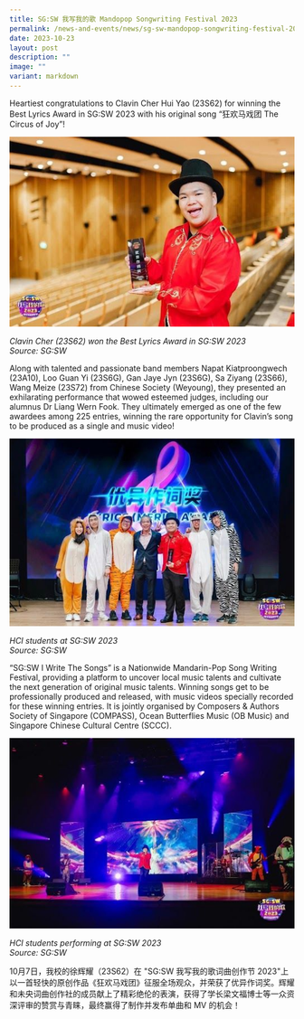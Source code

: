 ```yaml
---
title: SG:SW 我写我的歌 Mandopop Songwriting Festival 2023
permalink: /news-and-events/news/sg-sw-mandopop-songwriting-festival-2023/
date: 2023-10-23
layout: post
description: ""
image: ""
variant: markdown
---
```

Heartiest congratulations to Clavin Cher Hui Yao (23S62) for winning the Best Lyrics Award in SG:SW 2023 with his original song “狂欢马戏团 The Circus of Joy”!

![](/images/SGSSW_2023_P1.jpg)

_Clavin Cher (23S62) won the Best Lyrics Award in SG:SW 2023 <br>
Source: SG:SW_

Along with talented and passionate band members Napat Kiatproongwech (23A10), Loo Guan Yi (23S6G), Gan Jaye Jyn (23S6G), Sa Ziyang (23S66), Wang Meize (23S72) from Chinese Society (Weyoung), they presented an exhilarating performance that wowed esteemed judges, including our alumnus Dr Liang Wern Fook. They ultimately emerged as one of the few awardees among 225 entries, winning the rare opportunity for Clavin’s song to be produced as a single and music video!

![](/images/SGSSW_2023_P2.jpg)

_HCI students at SG:SW 2023 <br>
Source: SG:SW_

“SG:SW I Write The Songs” is a Nationwide Mandarin-Pop Song Writing Festival, providing a platform to uncover local music talents and cultivate the next generation of original music talents. Winning songs get to be professionally produced and released, with music videos specially recorded for these winning entries. It is jointly organised by Composers &amp; Authors Society of Singapore (COMPASS), Ocean Butterflies Music (OB Music) and Singapore Chinese Cultural Centre (SCCC).

![](/images/SGSSW_2023_P3.jpg)

_HCI students performing at SG:SW 2023 <br>
Source: SG:SW_

10月7日，我校的徐辉耀（23S62）在 "SG:SW 我写我的歌词曲创作节 2023"上以一首轻快的原创作品《狂欢马戏团》征服全场观众，并荣获了优异作词奖。辉耀和未央词曲创作社的成员献上了精彩绝伦的表演，获得了学长梁文福博士等一众资深评审的赞赏与青睐，最终赢得了制作并发布单曲和 MV 的机会！